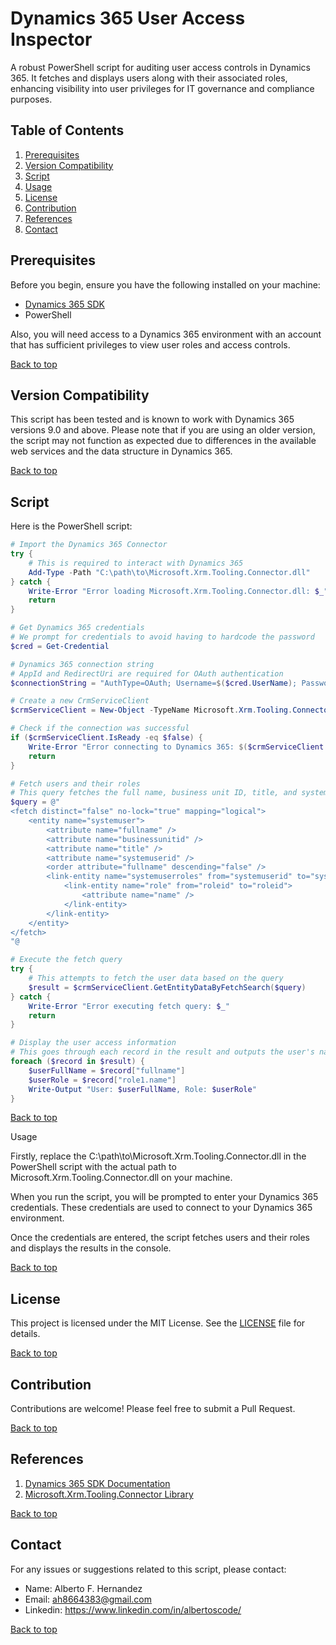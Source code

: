 # Dynamics 365 User Access Inspector

A robust PowerShell script for auditing user access controls in Dynamics 365. It fetches and displays users along with their associated roles, enhancing visibility into user privileges for IT governance and compliance purposes.

## Table of Contents
1. [Prerequisites](#prerequisites)
2. [Version Compatibility](#version-compatibility)
3. [Script](#script)
4. [Usage](#usage)
5. [License](#license)
6. [Contribution](#contribution)
7. [References](#references)
8. [Contact](#contact)

## Prerequisites <a name="prerequisites"></a>

Before you begin, ensure you have the following installed on your machine:

- [Dynamics 365 SDK](https://docs.microsoft.com/en-us/dynamics365/customerengagement/on-premises/developer/download-tools-nuget)
- PowerShell

Also, you will need access to a Dynamics 365 environment with an account that has sufficient privileges to view user roles and access controls.

[Back to top](#dynamics-365-user-access-inspector)

## Version Compatibility <a name="version-compatibility"></a>

This script has been tested and is known to work with Dynamics 365 versions 9.0 and above. Please note that if you are using an older version, the script may not function as expected due to differences in the available web services and the data structure in Dynamics 365.

[Back to top](#dynamics-365-user-access-inspector)

## Script <a name="script"></a>

Here is the PowerShell script:

```powershell
# Import the Dynamics 365 Connector
try {
    # This is required to interact with Dynamics 365
    Add-Type -Path "C:\path\to\Microsoft.Xrm.Tooling.Connector.dll"
} catch {
    Write-Error "Error loading Microsoft.Xrm.Tooling.Connector.dll: $_"
    return
}

# Get Dynamics 365 credentials
# We prompt for credentials to avoid having to hardcode the password
$cred = Get-Credential

# Dynamics 365 connection string
# AppId and RedirectUri are required for OAuth authentication
$connectionString = "AuthType=OAuth; Username=$($cred.UserName); Password=$($cred.GetNetworkCredential().Password); Url=https://yourorg.crm.dynamics.com; AppId=yourappid; RedirectUri=yourappredirecturi;"

# Create a new CrmServiceClient
$crmServiceClient = New-Object -TypeName Microsoft.Xrm.Tooling.Connector.CrmServiceClient -ArgumentList $connectionString

# Check if the connection was successful
if ($crmServiceClient.IsReady -eq $false) {
    Write-Error "Error connecting to Dynamics 365: $($crmServiceClient.LastCrmError)"
    return
}

# Fetch users and their roles
# This query fetches the full name, business unit ID, title, and system user ID for all users, along with their roles
$query = @"
<fetch distinct="false" no-lock="true" mapping="logical">
    <entity name="systemuser">
        <attribute name="fullname" />
        <attribute name="businessunitid" />
        <attribute name="title" />
        <attribute name="systemuserid" />
        <order attribute="fullname" descending="false" />
        <link-entity name="systemuserroles" from="systemuserid" to="systemuserid">
            <link-entity name="role" from="roleid" to="roleid">
                <attribute name="name" />
            </link-entity>
        </link-entity>
    </entity>
</fetch>
"@

# Execute the fetch query
try {
    # This attempts to fetch the user data based on the query
    $result = $crmServiceClient.GetEntityDataByFetchSearch($query)
} catch {
    Write-Error "Error executing fetch query: $_"
    return
}

# Display the user access information
# This goes through each record in the result and outputs the user's name and role
foreach ($record in $result) {
    $userFullName = $record["fullname"]
    $userRole = $record["role1.name"]
    Write-Output "User: $userFullName, Role: $userRole"
}

```

[Back to top](#dynamics-365-user-access-inspector)

Usage <a name="usage"></a>

Firstly, replace the C:\path\to\Microsoft.Xrm.Tooling.Connector.dll in the PowerShell script with the actual path to Microsoft.Xrm.Tooling.Connector.dll on your machine.

When you run the script, you will be prompted to enter your Dynamics 365 credentials. These credentials are used to connect to your Dynamics 365 environment.

Once the credentials are entered, the script fetches users and their roles and displays the results in the console.

[Back to top](#dynamics-365-user-access-inspector)

## License <a name="license"></a>

This project is licensed under the MIT License. See the [LICENSE](License.txt) file for details.

[Back to top](#dynamics-365-user-access-inspector)

## Contribution <a name="contribution"></a>

Contributions are welcome! Please feel free to submit a Pull Request.

[Back to top](#dynamics-365-user-access-inspector)

## References <a name="references"></a>

1. [Dynamics 365 SDK Documentation](https://docs.microsoft.com/en-us/dynamics365/customerengagement/on-premises/developer/download-tools-nuget)
2. [Microsoft.Xrm.Tooling.Connector Library](https://docs.microsoft.com/en-us/dotnet/api/microsoft.xrm.tooling.connector.crmserviceclient?view=dynamics-general-ce-9)

[Back to top](#dynamics-365-user-access-inspector)

## Contact <a name="contact"></a>

For any issues or suggestions related to this script, please contact:

- Name: Alberto F. Hernandez
- Email: ah8664383@gmail.com
- Linkedin: https://www.linkedin.com/in/albertoscode/

[Back to top](#dynamics-365-user-access-inspector)